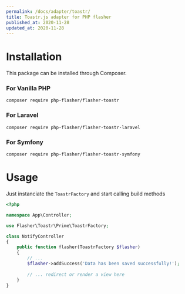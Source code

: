 ```yaml
---
permalink: /docs/adapter/toastr/
title: Toastr.js adapter for PHP flasher
published_at: 2020-11-28
updated_at: 2020-11-28
---
```


# Installation

This package can be installed through Composer.

### For Vanilla PHP 

<pre class="snippet"><code>composer require php-flasher/flasher-toastr</code></pre>

### For Laravel

<pre class="snippet"><code>composer require php-flasher/flasher-toastr-laravel</code></pre>

### For Symfony

<pre class="snippet"><code>composer require php-flasher/flasher-toastr-symfony</code></pre>

# Usage

Just instanciate the `ToastrFactory` and start calling build methods

```php
<?php

namespace App\Controller;

use Flasher\Toastr\Prime\ToastrFactory;

class NotifyController
{
    public function flasher(ToastrFactory $flasher)
    {
        // ... 
        $flasher->addSuccess('Data has been saved successfully!');
        
        // ... redirect or render a view here
    }
}    
```
